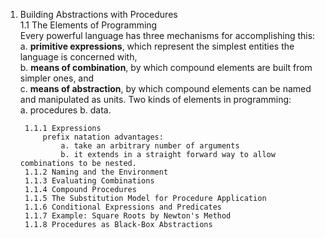 1. Building Abstractions with Procedures  
	1.1 The Elements of Programming  
		Every powerful language has three mechanisms for accomplishing this:  
			a. **primitive expressions**, which represent the simplest entities the language is concerned with,  
			b. **means of combination**, by which compound elements are built from simpler ones, and  
			c. **means of abstraction**, by which compound elements can be named and manipulated as units.
		Two kinds of elements in programming:    
			a. procedures
			b. data.  
		
		1.1.1 Expressions  
			prefix natation advantages:  
				a. take an arbitrary number of arguments
				b. it extends in a straight forward way to allow combinations to be nested.  
		1.1.2 Naming and the Environment  
		1.1.3 Evaluating Combinations
		1.1.4 Compound Procedures
		1.1.5 The Substitution Model for Procedure Application
		1.1.6 Conditional Expressions and Predicates
		1.1.7 Example: Square Roots by Newton's Method
		1.1.8 Procedures as Black-Box Abstractions
